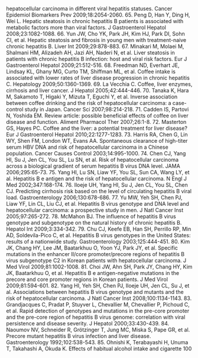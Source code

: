 hepatocellular carcinoma in different viral hepatitis statuses. Cancer Epidemiol Biomarkers Prev 2009;18:2054-2060.
65. Peng D, Han Y, Ding H, Wei L. Hepatic steatosis in chronic hepatitis B patients is associated with metabolic factors more than viral factors. J Gastroenterol Hepatol 2008;23:1082-1088.
66. Yun JW, Cho YK, Park JH, Kim HJ, Park DI, Sohn CI, et al. Hepatic steatosis and fibrosis in young men with treatment-naive chronic hepatitis B. Liver Int 2009;29:878-883.
67. Minakari M, Molaei M, Shalmani HM, Alizadeh AH, Jazi AH, Naderi N, et al. Liver steatosis in patients with chronic hepatitis B infection: host and viral risk factors. Eur J Gastroenterol Hepatol 2009;21:512-516.
68. Freedman ND, Everhart JE, Lindsay KL, Ghany MG, Curto TM, Shiffman ML, et al. Coffee intake is associated with lower rates of liver disease progression in chronic hepatitis C. Hepatology 2009;50:1360-1369.
69. La Vecchia C. Coffee, liver enzymes, cirrhosis and liver cancer. J Hepatol 2005;42:444-446.
70. Tanaka K, Hara M, Sakamoto T, Higaki Y, Mizuta T, Eguchi Y, et al. Inverse association between coffee drinking and the risk of hepatocellular carcinoma: a case-control study in Japan. Cancer Sci 2007;98:214-218.
71. Cadden IS, Partovi N, Yoshida EM. Review article: possible beneficial effects of coffee on liver disease and function. Aliment Pharmacol Ther 2007;26:1-8.
72. Masterton GS, Hayes PC. Coffee and the liver: a potential treatment for liver disease? Eur J Gastroenterol Hepatol 2010;22:1277-1283.
73. Harris RA, Chen G, Lin WY, Shen FM, London WT, Evans AA. Spontaneous clearance of high-titer serum HBV DNA and risk of hepatocellular carcinoma in a Chinese population. Cancer Causes Control 2003;14:995-1000.
74. Chen CJ, Yang HI, Su J, Jen CL, You SL, Lu SN, et al. Risk of hepatocellular carcinoma across a biological gradient of serum hepatitis B virus DNA level. JAMA 2006;295:65-73.
75. Yang HI, Lu SN, Liaw YF, You SL, Sun CA, Wang LY, et al. Hepatitis B e antigen and the risk of hepatocellular carcinoma. N Engl J Med 2002;347:168-174.
76. Iloeje UH, Yang HI, Su J, Jen CL, You SL, Chen CJ. Predicting cirrhosis risk based on the level of circulating hepatitis B viral load. Gastroenterology 2006;130:678-686.
77. Yu MW, Yeh SH, Chen PJ, Liaw YF, Lin CL, Liu CJ, et al. Hepatitis B virus genotype and DNA level and hepatocellular carcinoma: a prospective study in men. J Natl Cancer Inst 2005;97:265-272.
78. McMahon BJ. The influence of hepatitis B virus genotype and subgenotype on the natural history of chronic hepatitis B. Hepatol Int 2009;3:334-342.
79. Chu CJ, Keefe EB, Han SH, Perrillo RP, Min AD, Soldevila-Pico C, et al. Hepatitis B virus genotypes in the United States: results of a nationwide study. Gastroenterology 2003;125:444-451.
80. Kim JK, Chang HY, Lee JM, Baatarkhuu O, Yoon YJ, Park JY, et al. Specific mutations in the enhancer II/core promoter/precore regions of hepatitis B virus subgenotype C2 in Korean patients with hepatocellular carcinoma. J Med Virol 2009;81:1002-1008.
81. Choi JW, Ahn SH, Park JY, Chang HY, Kim JK, Baatarkhuu O, et al. Hepatitis B e antigen-negative mutations in the precore and core promoter regions in Korean patients. J Med Virol 2009;81:594-601.
82. Yang HI, Yeh SH, Chen PJ, Iloeje UH, Jen CL, Su J, et al. Associations between hepatitis B virus genotype and mutants and the risk of hepatocellular carcinoma. J Natl Cancer Inst 2008;100:1134-1143.
83. Grandjacques C, Pradat P, Stuyver L, Chevallier M, Chevallier P, Pichoud C, et al. Rapid detection of genotypes and mutations in the pre-core promoter and the pre-core region of hepatitis B virus genome: correlation with viral persistence and disease severity. J Hepatol 2000;33:430-439.
84. Naoumov NV, Schneider R, Grötzinger T, Jung MC, Miska S, Pape GR, et al. Precore mutant hepatitis B virus infection and liver disease. Gastroenterology 1992;102:538-543.
85. Ohnishi K, Terabayashi H, Unuma T, Takahashi A, Okuda K. Effects of habitual alcohol intake and cigarette
<PAGE>100